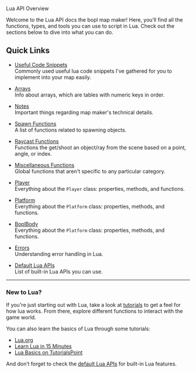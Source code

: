 Lua API Overview

Welcome to the Lua API docs the bopl map maker! Here, you’ll find all the functions, types, and tools you can use to script in Lua. Check out the sections below to dive into what you can do.

## Quick Links

- [Useful Code Snippets](./useful-snippets.md)  
  Commonly used useful lua code snippets I've gathered for you to implement into your map easily.

- [Arrays](./array.md)  
  Info about arrays, which are tables with numeric keys in order.

- [Notes](../notes.md)  
  Important things regarding map maker's technical details.

- [Spawn Functions](./spawn-functions.md)  
  A list of functions related to spawning objects.

- [Raycast Functions](./raycast-functions.md)  
  Functions the get/shoot an object/ray from the scene based on a point, angle, or index.

- [Miscellaneous Functions](./misc-functions.md)  
  Global functions that aren't specific to any particular category.

- [Player](./player.md)  
  Everything about the `Player` class: properties, methods, and functions.

- [Platform](./platform.md)  
  Everything about the `Platform` class: properties, methods, and functions.

- [BoplBody](./bopl-body.md)  
  Everything about the `Platform` class: properties, methods, and functions.

- [Errors](./errors.md)  
  Understanding error handling in Lua.

- [Default Lua APIs](./default-lua-apis.md)  
  List of built-in Lua APIs you can use.

---

### New to Lua?

If you're just starting out with Lua, take a look at [tutorials](./tutorial.md) to get a feel for how lua works. From there, explore different functions to interact with the game world.

You can also learn the basics of Lua through some tutorials:

- [Lua.org](https://www.lua.org/start.html)
- [Learn Lua in 15 Minutes](https://tylerneylon.com/a/learn-lua/)
- [Lua Basics on TutorialsPoint](https://www.tutorialspoint.com/lua/index.htm)

And don’t forget to check the [default Lua APIs](./default-lua-apis.md) for built-in Lua features.
